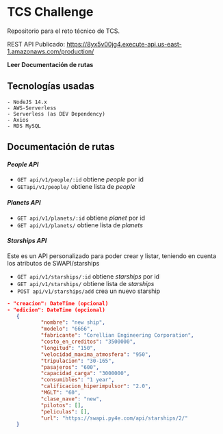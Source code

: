 # TCS Challenge
Repositorio para el reto técnico de TCS.

REST API Publicado:
https://8yx5v00jg4.execute-api.us-east-1.amazonaws.com/production/

**Leer Documentación de rutas**
## Tecnologías usadas
    - NodeJS 14.x
    - AWS-Serverless
    - Serverless (as DEV Dependency)
    - Axios
    - RDS MySQL

## Documentación de rutas
#### *People API*
 - ```GET api/v1/people/:id``` obtiene *people* por id
 - ```GETapi/v1/people/``` obtiene lista de *people*

#### *Planets API*
 - ```GET api/v1/planets/:id``` obtiene *planet* por id
 - ```GET api/v1/planets/``` obtiene lista de *planets*

#### *Starships API*
Este es un API personalizado para poder crear y listar, teniendo en cuenta los atributos de SWAPI/starships
 - ```GET api/v1/starships/:id``` obtiene *starships* por id
 - ```GET api/v1/starships/``` obtiene lista de *starships*
 - ```POST api/v1/starships/add``` crea un nuevo starship
 ```json
 - "creacion": DateTime (opcional)
 - "edicion": DateTime (opcional)
    {
            "nombre": "new ship",
            "modelo": "6666",
            "fabricante": "Corellian Engineering Corporation",
            "costo_en_creditos": "3500000",
            "longitud": "150",
            "velocidad_maxima_atmosfera": "950",
            "tripulacion": "30-165",
            "pasajeros": "600",
            "capacidad_carga": "3000000",
            "consumibles": "1 year",
            "calificacion_hiperimpulsor": "2.0",
            "MGLT": "60",
            "clase_nave": "new",
            "pilotos": [],
            "peliculas": [],            
            "url": "https://swapi.py4e.com/api/starships/2/"
    }
 ```